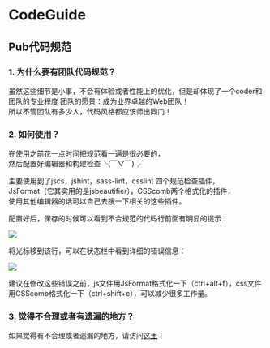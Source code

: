 # CodeGuide
## Pub代码规范 

### 1. 为什么要有团队代码规范？  
虽然这些细节是小事，不会有体验或者性能上的优化，但是却体现了一个coder和团队的专业程度 
团队的愿景：成为业界卓越的Web团队！  
所以不管团队有多少人，代码风格都应该师出同门！ 

### 2. 如何使用？ 
在使用之前花一点时间把[规范](https://github.com/HerbertKarajan/FECodeGuide/)看一遍是很必要的，  
然后配置好编辑器和构建检查╰(￣▽￣)╭

主要使用到了jscs，jshint，sass-lint，csslint 四个规范检查插件，  
JsFormat（它其实用的是jsbeautifier），CSScomb两个格式化的插件，  
使用其他编辑器的话可以自己去搜一下相关的这些插件。

配置好后，保存的时候可以看到不合规范的代码行前面有明显的提示：

![](https://github.com/HerbertKarajan/FECodeGuide/blob/master/images/demo_1.png)

将光标移到该行，可以在状态栏中看到详细的错误信息：

![](https://github.com/HerbertKarajan/FECodeGuide/blob/master/images/demo_2.png)

建议在修改这些错误之前，js文件用JsFormat格式化一下（ctrl+alt+f），css文件用CSScomb格式化一下（ctrl+shift+c），可以减少很多工作量。

### 3. 觉得不合理或者有遗漏的地方？
如果觉得有不合理或者遗漏的地方，请访问[这里](https://github.com/HerbertKarajan/FECodeGuide/issues/new)！

